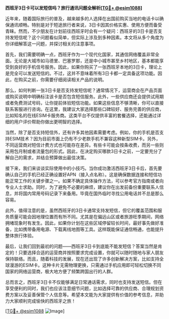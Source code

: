 **西班牙3日卡可以发短信吗？旅行通讯问题全解析[[TG💪+ @esim1088](https://t.me/s/esim1088)]**

近年来，随着国际旅行的普及，越来越多的人选择在出国前购买当地的电话卡以确保通讯顺畅。特别是对于短途旅行者来说，3日卡因其价格实惠、使用方便而备受青睐。然而，不少朋友在计划前往西班牙时会有一个疑问：西班牙的3日卡是否支持发短信呢？这个问题看似简单，但实际上涉及到多种因素。本文将从多个角度为你详细解答这一问题，并探讨相关的注意事项。

首先，我们需要明确一点，西班牙作为一个现代化国家，其通信网络覆盖非常全面。无论是大城市如马德里、巴塞罗那，还是中小城市甚至乡村地区，基本都能享受到良好的手机信号服务。因此，如果你购买了一张西班牙本地的3日卡，理论上是完全可以发送短信的。不过，这并不意味着所有3日卡都一定具备这项功能。因此，在购买之前，你需要仔细阅读相关产品的说明。

那么，如何判断一张3日卡是否支持发短信呢？通常情况下，运营商会在产品页面或购买说明中明确标注该卡是否包含短信服务。此外，一些供应商还会提供试用期或者免费测试号码，让你提前体验短信功能。如果这些信息不够清晰，你可以直接联系客服进行咨询。在这里，我建议大家选择那些口碑较好、服务完善的供应商，比如知名的在线ESIM卡服务商。这类平台不仅提供丰富的套餐选择，还能通过详细的用户评价帮助你做出更明智的选择。

当然，除了是否支持短信外，还有许多其他因素需要考虑。例如，你的手机是否支持ESIM技术？因为目前市面上仍有不少老款手机不兼容这种新型SIM卡。另外，不同运营商对短信计费方式也可能存在差异。有些卡可能会按条收费，而另一些则采用包月制或者流量包的形式。因此，在决定购买哪款3日卡之前，一定要充分了解自己的需求，并结合预算做出最佳决策。

接下来，我们来谈谈实际使用中的小技巧。当你成功激活西班牙3日卡后，首先要确认自己的手机已经正确设置好APN（接入点名称）。这是确保数据连接和短信功能正常工作的关键步骤之一。如果不确定具体操作方法，可以参考官方指南或者向专业人士求助。同时，为了避免不必要的麻烦，建议你在出发前备份重要联系人信息，并将国内常用号码记录下来备用。毕竟在国外临时寻找公用电话并不总是那么容易。

此外，值得注意的是，虽然西班牙的3日卡通常支持发短信，但它的覆盖范围和服务质量可能会因地理位置而有所不同。尤其是在偏远山区或者旅游旺季期间，网络拥堵现象时有发生。因此，如果你计划在这些区域停留较长时间，最好事先做好准备，比如携带备用电源、下载离线地图等工具。这样既能保证通信畅通，也能提升整体旅行体验。

最后，让我们回到最初的问题——西班牙3日卡到底能不能发短信？答案当然是肯定的！只要选择合适的运营商并按照要求完成设置，你就可以随时随地与家人朋友保持联络。而且，随着科技的发展，现在还出现了许多创新解决方案，比如支持全球漫游的ESIM卡。这种卡片无需物理更换，只需通过手机应用即可轻松切换不同国家的网络运营商，极大地方便了频繁跨国出行的人群。

总而言之，西班牙3日卡不仅能够满足日常通话需求，同时也支持发送短信。但在享受便利的同时，我们也应该注意细节问题，比如选择可靠的供应商、合理规划资费方案以及妥善保管个人信息等。希望本文能为大家提供有价值的参考信息，并助力大家顺利完成愉快的西班牙之旅！

[[TG💪+ @esim1088](https://t.me/s/esim1088) ![Image](https://i.postimg.cc/4NQfJmqS/Snipaste-2025-05-13-00-14-12.png)]